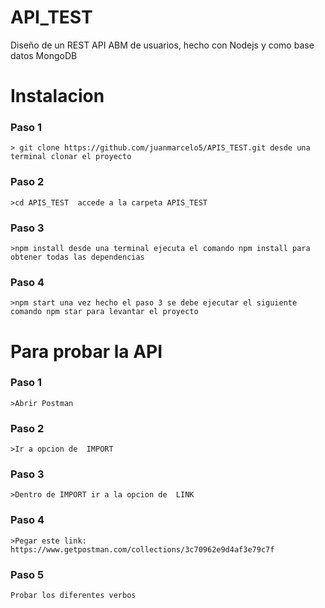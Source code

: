 # API_TEST
Diseño de un REST API  ABM de usuarios, hecho con Nodejs y como base datos MongoDB
# Instalacion
### Paso 1 
    > git clone https://github.com/juanmarcelo5/APIS_TEST.git desde una terminal clonar el proyecto
### Paso 2 
    >cd APIS_TEST  accede a la carpeta APIS_TEST
### Paso 3
    >npm install desde una terminal ejecuta el comando npm install para obtener todas las dependencias
### Paso 4
    >npm start una vez hecho el paso 3 se debe ejecutar el siguiente comando npm star para levantar el proyecto
# Para probar la API
### Paso 1
    >Abrir Postman 
### Paso 2
    >Ir a opcion de  IMPORT
### Paso 3
    >Dentro de IMPORT ir a la opcion de  LINK
### Paso 4
    >Pegar este link: https://www.getpostman.com/collections/3c70962e9d4af3e79c7f
### Paso 5 
    Probar los diferentes verbos
    

    
